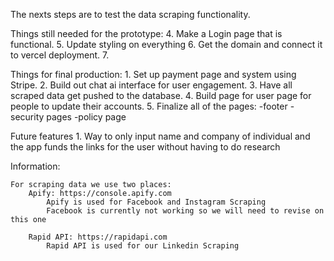 The nexts steps are to test the data scraping functionality.

Things still needed for the prototype:
    <!-- 1. Finish and make sure data is scraped and returned correctly from Apify. -->
    <!-- 2. Send data to the ai and have it returned correctly.
        look at the other Repo for Hermes on how to do this correctly -->
    <!-- 3. Make sure that it is downloadable and formatted. -->
    4. Make a Login page that is functional.
    5. Update styling on everything
    6. Get the domain and connect it to vercel deployment.
    7.

Things for final production:
    1. Set up payment page and system using Stripe.
    2. Build out chat ai interface for user engagement.
    3. Have all scraped data get pushed to the database.
    4. Build page for user page for people to update their accounts.
    5. Finalize all of the pages:
        -footer
        -security pages
        -policy page

Future features
    1. Way to only input name and company of individual and the app funds the links for the user without having to do research



Information:

    For scraping data we use two places:
        Apify: https://console.apify.com
            Apify is used for Facebook and Instagram Scraping
            Facebook is currently not working so we will need to revise on this one

        Rapid API: https://rapidapi.com
            Rapid API is used for our Linkedin Scraping